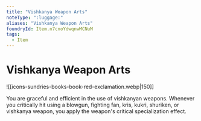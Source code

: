 ```yaml
---
title: "Vishkanya Weapon Arts"
noteType: ":luggage:"
aliases: "Vishkanya Weapon Arts"
foundryId: Item.n7cnoYdwqnwMCNuM
tags:
  - Item
---
```


# Vishkanya Weapon Arts
![[icons-sundries-books-book-red-exclamation.webp|150]]

You are graceful and efficient in the use of vishkanyan weapons. Whenever you critically hit using a blowgun, fighting fan, kris, kukri, shuriken, or vishkanya weapon, you apply the weapon's critical specialization effect.
